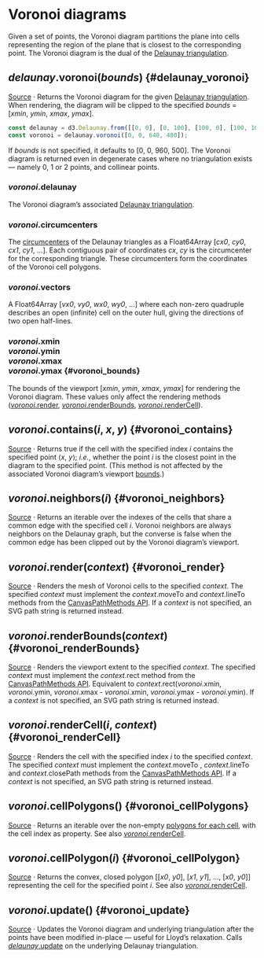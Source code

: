 <script setup>

import * as Plot from "@observablehq/plot";
import * as d3 from "d3";
import {shallowRef} from "vue";
import PlotRender from "../components/PlotRender.js";

const random = d3.randomNormal.source(d3.randomLcg(42))();
const points = Array.from({length: 1000}, () => [random(), random()]);

</script>

# Voronoi diagrams

<PlotRender defer :options='{
  axis: null,
  width: 688,
  height: 688,
  x: {domain: [-4, 3.5]},
  y: {domain: [-3, 3.5]},
  marks: [
    Plot.dot(points, {r: 2, fill: "currentColor"}),
    Plot.voronoiMesh(points, {strokeOpacity: 0.3})
  ]
}' />

Given a set of points, the Voronoi diagram partitions the plane into cells representing the region of the plane that is closest to the corresponding point. The Voronoi diagram is the dual of the [Delaunay triangulation](./delaunay.md).

## *delaunay*.voronoi(*bounds*) {#delaunay_voronoi}

[Source](https://github.com/d3/d3-delaunay/blob/main/src/delaunay.js) · Returns the Voronoi diagram for the given [Delaunay triangulation](./delaunay.md). When rendering, the diagram will be clipped to the specified *bounds* = [*xmin*, *ymin*, *xmax*, *ymax*].

```js
const delaunay = d3.Delaunay.from([[0, 0], [0, 100], [100, 0], [100, 100]]);
const voronoi = delaunay.voronoi([0, 0, 640, 480]);
```

If *bounds* is not specified, it defaults to [0, 0, 960, 500]. The Voronoi diagram is returned even in degenerate cases where no triangulation exists — namely 0, 1 or 2 points, and collinear points.

### *voronoi*.delaunay

The Voronoi diagram’s associated [Delaunay triangulation](#delaunay).

### *voronoi*.circumcenters

The [circumcenters](http://mathworld.wolfram.com/Circumcenter.html) of the Delaunay triangles as a Float64Array [*cx0*, *cy0*, *cx1*, *cy1*, …]. Each contiguous pair of coordinates *cx*, *cy* is the circumcenter for the corresponding triangle. These circumcenters form the coordinates of the Voronoi cell polygons.

### *voronoi*.vectors

A Float64Array [*vx0*, *vy0*, *wx0*, *wy0*, …] where each non-zero quadruple describes an open (infinite) cell on the outer hull, giving the directions of two open half-lines.

### *voronoi*.xmin<br>*voronoi*.ymin<br>*voronoi*.xmax<br>*voronoi*.ymax {#voronoi_bounds}

The bounds of the viewport [*xmin*, *ymin*, *xmax*, *ymax*] for rendering the Voronoi diagram. These values only affect the rendering methods ([*voronoi*.render](#voronoi_render), [*voronoi*.renderBounds](#voronoi_renderBounds), [*voronoi*.renderCell](#voronoi_renderCell)).

## *voronoi*.contains(*i*, *x*, *y*) {#voronoi_contains}

[Source](https://github.com/d3/d3-delaunay/blob/main/src/cell.js) · Returns true if the cell with the specified index *i* contains the specified point ⟨*x*, *y*⟩; *i.e.*, whether the point *i* is the closest point in the diagram to the specified point. (This method is not affected by the associated Voronoi diagram’s viewport [bounds](#voronoi_bounds).)

## *voronoi*.neighbors(*i*) {#voronoi_neighbors}

[Source](https://github.com/d3/d3-delaunay/blob/main/src/voronoi.js) · Returns an iterable over the indexes of the cells that share a common edge with the specified cell *i*. Voronoi neighbors are always neighbors on the Delaunay graph, but the converse is false when the common edge has been clipped out by the Voronoi diagram’s viewport.

## *voronoi*.render(*context*) {#voronoi_render}

<PlotRender defer :options='{
  axis: null,
  width: 688,
  height: 688,
  x: {domain: [-4, 3.5]},
  y: {domain: [-3, 3.5]},
  marks: [
    Plot.dot(points, {r: 2, fill: "currentColor"}),
    Plot.voronoiMesh(points, {strokeOpacity: 1})
  ]
}' />

[Source](https://github.com/d3/d3-delaunay/blob/main/src/voronoi.js) · Renders the mesh of Voronoi cells to the specified *context*. The specified *context* must implement the *context*.moveTo and *context*.lineTo methods from the [CanvasPathMethods API](https://www.w3.org/TR/2dcontext/#canvaspathmethods). If a *context* is not specified, an SVG path string is returned instead.

## *voronoi*.renderBounds(*context*) {#voronoi_renderBounds}

<PlotRender defer :options='{
  axis: null,
  width: 688,
  height: 688,
  x: {domain: [-4, 3.5]},
  y: {domain: [-3, 3.5]},
  marks: [
    Plot.dot(points, {r: 2, fill: "currentColor", clip: true}),
    Plot.frame()
  ]
}' />

[Source](https://github.com/d3/d3-delaunay/blob/main/src/voronoi.js) · Renders the viewport extent to the specified *context*. The specified *context* must implement the *context*.rect method from the [CanvasPathMethods API](https://www.w3.org/TR/2dcontext/#canvaspathmethods). Equivalent to *context*.rect(*voronoi*.xmin, *voronoi*.ymin, *voronoi*.xmax - *voronoi*.xmin, *voronoi*.ymax - *voronoi*.ymin). If a *context* is not specified, an SVG path string is returned instead.

## *voronoi*.renderCell(*i*, *context*) {#voronoi_renderCell}

<PlotRender defer :options='{
  style: {overflow: "hidden"},
  axis: null,
  width: 688,
  height: 688,
  x: {domain: [-4, 3.5]},
  y: {domain: [-3, 3.5]},
  color: {scheme: $dark ? "turbo" : "orrd"},
  marks: [
    Plot.voronoi(Array.from(d3.union(d3.Delaunay.from(points).triangles), (i) => points[i]), {fill: (d, i) => -i}),
    Plot.dot(points, {r: 2, fill: "black"}),
    Plot.voronoiMesh(points, {stroke: "black", strokeOpacity: 1}),
    Plot.frame({stroke: "black"}),
  ]
}' />

[Source](https://github.com/d3/d3-delaunay/blob/main/src/voronoi.js) · Renders the cell with the specified index *i* to the specified *context*. The specified *context* must implement the *context*.moveTo , *context*.lineTo and *context*.closePath methods from the [CanvasPathMethods API](https://www.w3.org/TR/2dcontext/#canvaspathmethods). If a *context* is not specified, an SVG path string is returned instead.

## *voronoi*.cellPolygons() {#voronoi_cellPolygons}

[Source](https://github.com/d3/d3-delaunay/blob/main/src/voronoi.js) · Returns an iterable over the non-empty [polygons for each cell](#voronoi_cellPolygon), with the cell index as property. See also [*voronoi*.renderCell](#voronoi_renderCell).

## *voronoi*.cellPolygon(*i*) {#voronoi_cellPolygon}

[Source](https://github.com/d3/d3-delaunay/blob/main/src/voronoi.js) · Returns the convex, closed polygon [[*x0*, *y0*], [*x1*, *y1*], …, [*x0*, *y0*]] representing the cell for the specified point *i*. See also [*voronoi*.renderCell](#voronoi_renderCell).

## *voronoi*.update() {#voronoi_update}

[Source](https://github.com/d3/d3-delaunay/blob/main/src/voronoi.js) · Updates the Voronoi diagram and underlying triangulation after the points have been modified in-place — useful for Lloyd’s relaxation. Calls [*delaunay*.update](./delaunay.md#delaunay_update) on the underlying Delaunay triangulation.
